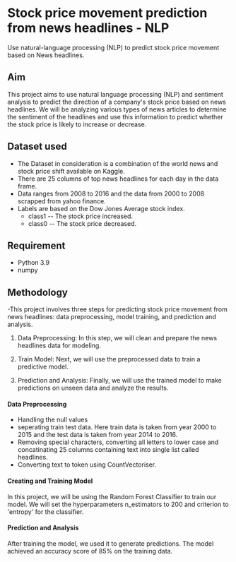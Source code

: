 
# Stock price movement prediction from news headlines - NLP

Use natural-language processing (NLP) to predict stock price movement based on News headlines.


## Aim

This project aims to use natural language processing (NLP) and sentiment analysis to predict the direction of a company's stock price based on news headlines. We will be analyzing various types of news articles to determine the sentiment of the headlines and use this information to predict whether the stock price is likely to increase or decrease.


## Dataset used

- The Dataset in consideration is a combination of the world news and stock price shift available on Kaggle.
- There are 25 columns of top news headlines for each day in the data frame.
- Data ranges from 2008 to 2016 and the data from 2000 to 2008 scrapped from yahoo finance.
- Labels are based on the Dow Jones Average stock index.
    - class1 -- The stock price increased.
    - class0 -- The stock price decreased.
## Requirement

- Python 3.9
- numpy

## Methodology

-This project involves three steps for predicting stock price movement from news headlines: data preprocessing, model training, and prediction and analysis.

 1. Data Preprocessing: In this step, we will clean and prepare the news headlines data for modeling.


2. Train Model: Next, we will use the preprocessed data to train a predictive model.

3. Prediction and Analysis: Finally, we will use the trained model to make predictions on unseen data and analyze the results.
#### Data Preprocessing

- Handling the null values
- seperating train test data. Here train data is taken from year 2000 to 2015 and the test data is taken from year 2014 to 2016.
- Removing special characters, converting all letters to lower case and concatinating 25 columns containing text into single list called headlines.
- Converting text to token using CountVectoriser.
#### Creating and Training Model

In this project, we will be using the Random Forest Classifier to train our model. We will set the hyperparameters n_estimators to 200 and criterion to 'entropy' for the classifier.
#### Prediction and Analysis

After training the model, we used it to generate predictions. The model achieved an accuracy score of 85% on the training data.
